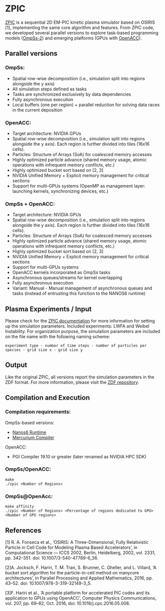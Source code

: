 # ZPIC

[ZPIC](https://github.com/ricardo-fonseca/zpic) is a sequential 2D EM-PIC kinetic plasma simulator based on OSIRIS [1], implementing the same core algorithm and features. From ZPIC code, we developed several parallel versions to explore task-based programming models ([OmpSs-2](https://pm.bsc.es/ompss-2)) and emerging platforms (GPUs with [OpenACC](https://www.openacc.org/)). 

## Parallel versions

### OmpSs:
- Spatial row-wise decomposition (i.e., simulation split into regions alongside the y axis)
- All simulation steps defined as tasks
- Tasks are synchronized exclusively by data dependencies
- Fully asynchronous execution
- Local buffers (one per region) + parallel reduction for solving data races in the current deposition

### OpenACC:
- Target architecture: NVIDIA GPUs
- Spatial row-wise decomposition (i.e., simulation split into regions alongside the y axis). Each region is further divided into tiles (16x16 cells). 
- Particles: Structure of Arrays (SoA) for coalesced memory accesses
- Highly optimized particle advance (shared memory usage, atomic operations with infrequent memory conflicts, etc.)
- Highly optimized bucket sort based on [2, 3]
- NVIDIA Unified Memory + Explicit memory management for critical sections
- Support for multi-GPUs systems (OpenMP as management layer: launching kernels, synchronizing devices, etc.)

### OmpSs + OpenACC:
- Target architecture: NVIDIA GPUs
- Spatial row-wise decomposition (i.e., simulation split into regions alongside the y axis). Each region is further divided into tiles (16x16 cells). 
- Particles: Structure of Arrays (SoA) for coalesced memory accesses
- Highly optimized particle advance (shared memory usage, atomic operations with infrequent memory conflicts, etc.)
- Highly optimized bucket sort based on [2, 3]
- NVIDIA Unified Memory + Explicit memory management for critical sections
- Support for multi-GPUs systems
- OpenACC kernels incorporated as OmpSs tasks
- Asynchronous queues/streams for kernel overlapping
- Fully asynchronous execution
- Variant: Manual - Manual management of asynchronous queues and tasks (instead of entrusting this function to the NANOS6 runtime)

## Plasma Experiments / Input
Please check for the [ZPIC documentation](https://github.com/ricardo-fonseca/zpic/blob/master/doc/Documentation.md) for more information for setting up the simulation parameters. Included experiments: LWFA and Weibel Instability. For organization purpose, the simulation parameters are included on the file name with the following naming scheme: 
```
experiment type - number of time steps - number of particles per species - grid size x - grid size y
```

## Output

Like the original ZPIC, all versions report the simulation parameters in the ZDF format. For more information, please visit the [ZDF repository](https://github.com/ricardo-fonseca/zpic/tree/master/zdf).

## Compilation and Execution

### Compilation requirements:

OmpSs-based versions:
- [Nanos6 Runtime](https://github.com/bsc-pm/nanos6)
- [Mercurium Compiler](https://github.com/bsc-pm/mcxx)

OpenACC:
- PGI Compiler 19.10 or greater (later renamed as NVIDIA HPC SDK)

### OmpSs/OpenACC:
```
make
./zpic <Number of Regions>
```

### OmpSs@OpenAcc:
```
make affinity
./zpic <Number of Regions> <Percentage of regions dedicated to GPU> <Number of GPU regions>
```


## References

[1] R. A. Fonseca et al., ‘OSIRIS: A Three-Dimensional, Fully Relativistic Particle in Cell Code for Modeling Plasma Based Accelerators’, in Computational Science — ICCS 2002, Berlin, Heidelberg, 2002, vol. 2331, pp. 342–351. doi: 10.1007/3-540-47789-6_36.

[2]A. Jocksch, F. Hariri, T. M. Tran, S. Brunner, C. Gheller, and L. Villard, ‘A bucket sort algorithm for the particle-in-cell method on manycore architectures’, in Parallel Processing and Applied Mathematics, 2016, pp. 43–52. doi: 10.1007/978-3-319-32149-3_5.

[3]F. Hariri et al., ‘A portable platform for accelerated PIC codes and its application to GPUs using OpenACC’, Computer Physics Communications, vol. 207, pp. 69–82, Oct. 2016, doi: 10.1016/j.cpc.2016.05.008.

